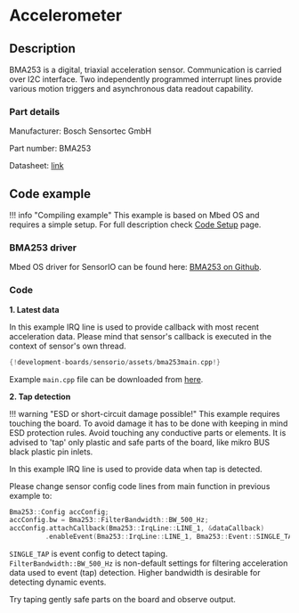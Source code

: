 # Accelerometer

## Description
BMA253 is a digital, triaxial acceleration sensor. Communication is carried over I2C interface.
Two independently programmed interrupt lines provide various motion triggers and asynchronous data readout capability.

### Part details

Manufacturer:
Bosch Sensortec GmbH 

Part number:
BMA253

Datasheet: [link](https://ae-bst.resource.bosch.com/media/_tech/media/datasheets/BST-BMA253-DS000-01.pdf)

## Code example

!!! info "Compiling example"
    This example is based on Mbed OS and requires a simple setup. For full description check [Code Setup](./code-setup.md) page.

### BMA253 driver

Mbed OS driver for SensorIO can be found here: [BMA253 on Github](https://github.com).

### Code

**1. Latest data**

In this example IRQ line is used to provide callback with most recent acceleration data.
Please mind that sensor's callback is executed in the context of sensor's own thread.

```c++
{!development-boards/sensorio/assets/bma253main.cpp!}
```

Example `main.cpp` file can be downloaded from [here](./assets/bma253main.cpp).

**2. Tap detection**

!!! warning "ESD or short-circuit damage possible!"
    This example requires touching the board. To avoid damage it has to be done with keeping in mind ESD protection rules.
    Avoid touching any conductive parts or elements. It is advised to 'tap' only plastic and safe parts of the board, like mikro BUS black plastic pin inlets.

In this example IRQ line is used to provide data when tap is detected.

Please change sensor config code lines from main function in previous example to:

```c++
Bma253::Config accConfig;
accConfig.bw = Bma253::FilterBandwidth::BW_500_Hz;
accConfig.attachCallback(Bma253::IrqLine::LINE_1, &dataCallback)
         .enableEvent(Bma253::IrqLine::LINE_1, Bma253::Event::SINGLE_TAP);

```

```SINGLE_TAP``` is event config to detect taping.  
```FilterBandwidth::BW_500_Hz``` is non-default settings for filtering acceleration data used to event (tap) detection.
Higher bandwidth is desirable for detecting dynamic events.

Try taping gently safe parts on the board and observe output.
